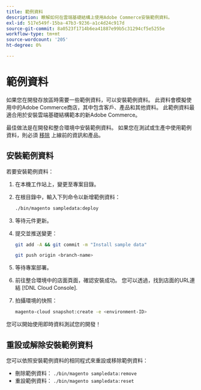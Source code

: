 ```yaml
---
title: 範例資料
description: 瞭解如何在雲端基礎結構上使用Adobe Commerce安裝範例資料。
exl-id: 517e549f-15ba-47b3-9236-a1c4d24c917d
source-git-commit: 8a0523f1714b6ea41887e99b5c31294cf5e5255e
workflow-type: tm+mt
source-wordcount: '205'
ht-degree: 0%

---
```


# 範例資料

如果您在開發存放區時需要一些範例資料，可以安裝範例資料。 此資料會模擬使用中的Adobe Commerce商店，其中包含客戶、產品和其他資料。 此範例資料最適合用於安裝雲端基礎結構範本的新Adobe Commerce。

最佳做法是在開發和整合環境中安裝範例資料。 如果您在測試或生產中使用範例資料，則必須 [移除](#reset-or-uninstall-sample-data) 上線前的資訊和產品。

## 安裝範例資料

若要安裝範例資料：

1. 在本機工作站上，變更至專案目錄。

1. 在根目錄中，輸入下列命令以新增範例資料：

   ```bash
   ./bin/magento sampledata:deploy
   ```

1. 等待元件更新。

1. 提交並推送變更：

   ```bash
   git add -A && git commit -m "Install sample data"
   ```

   ```bash
   git push origin <branch-name>
   ```

1. 等待專案部署。

1. 前往整合環境中的店面頁面，確認安裝成功。 您可以透過，找到店面的URL連結 [!DNL Cloud Console].

1. 拍攝環境的快照：

   ```bash
   magento-cloud snapshot:create -e <environment-ID>
   ```

您可以開始使用即時資料測試您的開發！

## 重設或解除安裝範例資料

您可以依照安裝範例資料的相同程式來重設或移除範例資料：

- 刪除範例資料： `./bin/magento sampledata:remove`
- 重設範例資料： `./bin/magento sampledata:reset`

